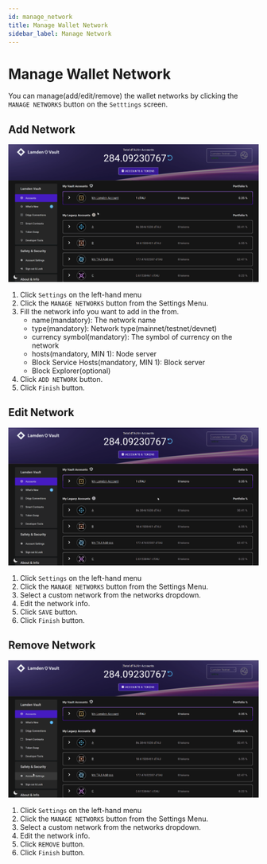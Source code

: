 ```yaml
---
id: manage_network
title: Manage Wallet Network
sidebar_label: Manage Network
---
```


# Manage Wallet Network

You can manage(add/edit/remove) the wallet networks by clicking the `MANAGE NETWORKS` button on the `Setttings` screen.

## Add Network

![](img/wallet/gif/manage_network_add.gif)

1. Click `Settings` on the left-hand menu
2. Click the `MANAGE NETWORKS` button from the Settings Menu.
3. Fill the network info you want to add in the from.
   - name(mandatory): The network name 
   - type(mandatory): Network type(mainnet/testnet/devnet)
   - currency symbol(mandatory): The symbol of currency on the network
   - hosts(mandatory, MIN 1): Node server
   - Block Service Hosts(mandatory, MIN 1): Block server
   - Block Explorer(optional)
4. Click `ADD NETWORK` button.
5. Click `Finish` button.

## Edit Network

![](img/wallet/gif/manage_network_edit.gif)

1. Click `Settings` on the left-hand menu
2. Click the `MANAGE NETWORKS` button from the Settings Menu.
3. Select a custom network from the networks dropdown.
4. Edit the network info.
5. Click `SAVE` button.
6. Click `Finish` button.

## Remove Network

![](img/wallet/gif/manage_network_remove.gif)

1. Click `Settings` on the left-hand menu
2. Click the `MANAGE NETWORKS` button from the Settings Menu.
3. Select a custom network from the networks dropdown.
4. Edit the network info.
5. Click `REMOVE` button.
6. Click `Finish` button.
